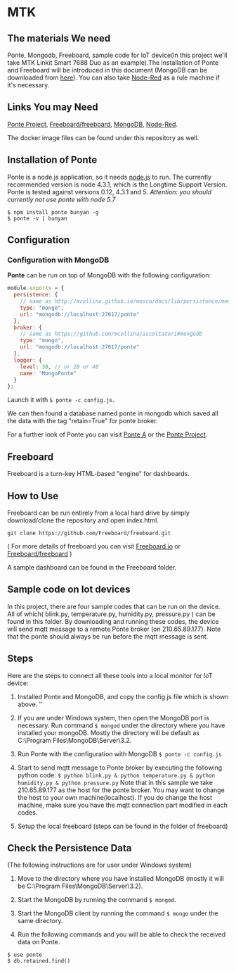 # MTK

## The materials We need

Ponte, Mongodb, Freeboard, sample code for IoT device(in this project we'll take MTK Linkit Smart 7688 Duo as an example).The installation of Ponte and Freeboard will be introduced in this document (MongoDB can be downloaded from [here](https://www.mongodb.com/download-center)). You can also take [Node-Red](https://nodered.org/) as a rule machine if it's necessary.

## Links You may Need

[Ponte Project](https://github.com/eclipse/ponte), [Freeboard/freeboard](https://github.com/Freeboard/freeboard), [MongoDB](https://www.mongodb.com/download-center), [Node-Red](https://nodered.org/).

The docker image files can be found under this repository as well.

## Installation of Ponte

Ponte is a node.js application, so it needs [node.js](http://nodejs.org)
to run. The currently recommended version is node 4.3.1, which is the Longtime Support Version. Ponte is tested against versions 0.12, 4.3.1 and 5. *Attention: you should currently not use ponte with node 5.7*

```
$ npm install ponte bunyan -g
$ ponte -v | bunyan
```
## Configuration


### Configuration with MongoDB

__Ponte__ can be run on top of MongoDB with the following configuration:

```js
module.exports = {
  persistence: {
    // same as http://mcollina.github.io/mosca/docs/lib/persistence/mongo.js.html
    type: "mongo",
    url: "mongodb://localhost:27017/ponte"
  },
  broker: {
    // same as https://github.com/mcollina/ascoltatori#mongodb
    type: "mongo",
    url: "mongodb://localhost:27017/ponte"
  },
  logger: {
    level: 30, // or 20 or 40
    name: "MongoPonte"
  }
};
```

Launch it with `$ ponte -c config.js`.

We can then found a database named ponte in mongodb which saved all the data with the tag "retain=True" for ponte broker.

For a further look of Ponte you can visit [Ponte A](http://www.eclipse.org/ponte/) or the [Ponte Project](https://github.com/eclipse/ponte).





## Freeboard

Freeboard is a turn-key HTML-based "engine" for dashboards.


## How to Use 

Freeboard can be run entirely from a local hard drive by simply download/clone the repository and open index.html.
```
git clone https://github.com/Freeboard/freeboard.git
```

( For more details of freeboard you can visit [Freeboard.io](https://freeboard.io/) or [Freeboard/freeboard](https://github.com/Freeboard/freeboard) )

A sample dashboard can be found in the Freeboard folder.


## Sample code on Iot devices

In this project, there are four sample codes that can be run on the device. All of which( blink.py, temperature.py, humidity.py, pressure.py ) can be found in this folder. By downloading and running these codes, the device will send mqtt message to a remote Ponte broker (on 210.65.89.177). Note that the ponte should always be run before the mqtt message is sent.


## Steps

Here are the steps to connect all these tools into a local monitor for IoT device:


1. Installed Ponte and MongoDB, and copy the config.js file which is shown above.
''
2. If you are under Windows system, then open the MongoDB port is necessary. Run command `$ mongod` under the directory where you have installed your mongoDB. Mostly the directory will be default as C:\Program Files\MongoDB\Server\3.2\.

3. Run Ponte with the configuration with MongoDB
`
$ ponte -c config.js
`

4. Start to send mqtt message to Ponte broker by executing the following python code:
``
$ python blink.py & python temperature.py & python humidity.py & python pressure.py
``
Note that in this sample we take 210.65.89.177 as the host for the ponte broker. You may want to change the host to your own machine(localhost). If you do change the host machine, make sure you have the mqtt connection part modified in each codes. 

5. Setup the local freeboard (steps can be found in the folder of freeboard)


## Check the Persistence Data
(The following instructions are for user under Windows system)

1. Move to the directory where you have installed MongoDB (mostly it will be C:\Program Files\MongoDB\Server\3.2\).

2. Start the MongoDB by running the command `$ mongod`.

3. Start the MongoDB client by running the command `$ mongo` under the same directory.

4. Run the following commands and you will be able to check the received data on Ponte.
```
$ use ponte
$ db.retained.find()
```

